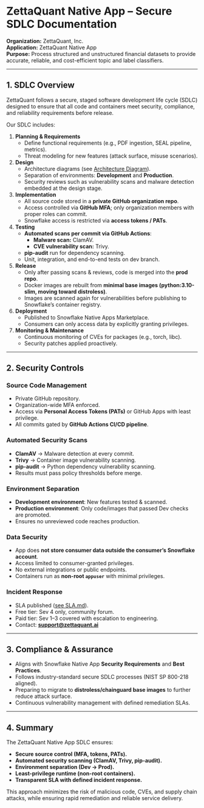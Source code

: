 # ZettaQuant Native App – Secure SDLC Documentation

**Organization:** ZettaQuant, Inc.  
**Application:** ZettaQuant Native App  
**Purpose:** Process structured and unstructured financial datasets to provide accurate, reliable, and cost-efficient topic and label classifiers.

---

## 1. SDLC Overview
ZettaQuant follows a secure, staged software development life cycle (SDLC) designed to ensure that all code and containers meet security, compliance, and reliability requirements before release.

Our SDLC includes:
1. **Planning & Requirements**
   - Define functional requirements (e.g., PDF ingestion, SEAL pipeline, metrics).
   - Threat modeling for new features (attack surface, misuse scenarios).
2. **Design**
   - Architecture diagrams (see [Architecture Diagram](https://docs.zettaquant.ai/architecture-security-faq#architecture-diagram)).
   - Separation of environments: **Development** and **Production**.
   - Security reviews such as vulnerability scans and malware detection embedded at the design stage.
3. **Implementation**
   - All source code stored in a **private GitHub organization repo**.
   - Access controlled via **GitHub MFA**; only organization members with proper roles can commit.
   - Snowflake access is restricted via **access tokens / PATs**.
4. **Testing**
   - **Automated scans per commit via GitHub Actions**:
     - **Malware scan:** ClamAV.
     - **CVE vulnerability scan:** Trivy.
   - **pip-audit** run for dependency scanning.
   - Unit, integration, and end-to-end tests on dev branch.
5. **Release**
   - Only after passing scans & reviews, code is merged into the **prod repo**.
   - Docker images are rebuilt from **minimal base images (python:3.10-slim, moving toward distroless)**.
   - Images are scanned again for vulnerabilities before publishing to Snowflake’s container registry.
6. **Deployment**
   - Published to Snowflake Native Apps Marketplace.
   - Consumers can only access data by explicitly granting privileges.
7. **Monitoring & Maintenance**
   - Continuous monitoring of CVEs for packages (e.g., torch, libc).
   - Security patches applied proactively.

---

## 2. Security Controls

### Source Code Management
- Private GitHub repository.
- Organization-wide MFA enforced.
- Access via **Personal Access Tokens (PATs)** or GitHub Apps with least privilege.
- All commits gated by **GitHub Actions CI/CD pipeline**.

### Automated Security Scans
- **ClamAV** -> Malware detection at every commit.  
- **Trivy** -> Container image vulnerability scanning.  
- **pip-audit** -> Python dependency vulnerability scanning.  
- Results must pass policy thresholds before merge.

### Environment Separation
- **Development environment**: New features tested & scanned.  
- **Production environment**: Only code/images that passed Dev checks are promoted.  
- Ensures no unreviewed code reaches production.

### Data Security
- App does **not store consumer data outside the consumer’s Snowflake account**.  
- Access limited to consumer-granted privileges.  
- No external integrations or public endpoints.  
- Containers run as **non-root `appuser`** with minimal privileges.

### Incident Response
- SLA published ([see SLA.md](../SLA.md)).  
- Free tier: Sev 4 only, community forum.  
- Paid tier: Sev 1–3 covered with escalation to engineering.  
- Contact: **support@zettaquant.ai**

---

## 3. Compliance & Assurance
- Aligns with Snowflake Native App **Security Requirements** and **Best Practices**.  
- Follows industry-standard secure SDLC processes (NIST SP 800-218 aligned).  
- Preparing to migrate to **distroless/chainguard base images** to further reduce attack surface.  
- Continuous vulnerability management with defined remediation SLAs.  

---

## 4. Summary
The ZettaQuant Native App SDLC ensures:
- **Secure source control (MFA, tokens, PATs).**  
- **Automated security scanning (ClamAV, Trivy, pip-audit).**  
- **Environment separation (Dev -> Prod).**  
- **Least-privilege runtime (non-root containers).**  
- **Transparent SLA with defined incident response.**

This approach minimizes the risk of malicious code, CVEs, and supply chain attacks, while ensuring rapid remediation and reliable service delivery.
